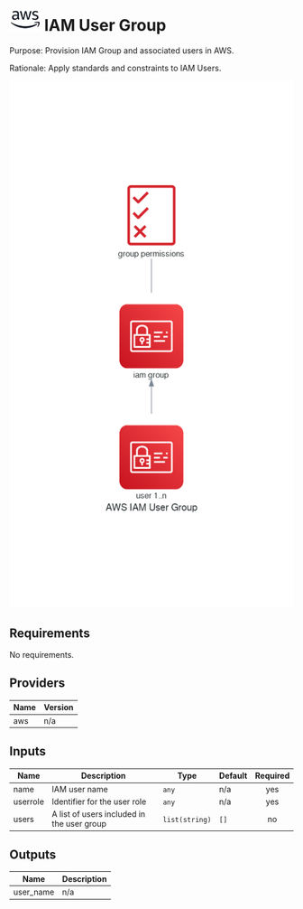 # ![AWS](aws-logo.png) IAM User Group

Purpose: Provision IAM Group and associated users in AWS.

Rationale: Apply standards and constraints to IAM Users.

![AWS IAM User Group](aws_iam_user_group.png)

## Requirements

No requirements.

## Providers

| Name | Version |
|------|---------|
| aws | n/a |

## Inputs

| Name | Description | Type | Default | Required |
|------|-------------|------|---------|:--------:|
| name | IAM user name | `any` | n/a | yes |
| userrole | Identifier for the user role | `any` | n/a | yes |
| users | A list of users included in the user group | `list(string)` | `[]` | no |

## Outputs

| Name | Description |
|------|-------------|
| user\_name | n/a |

